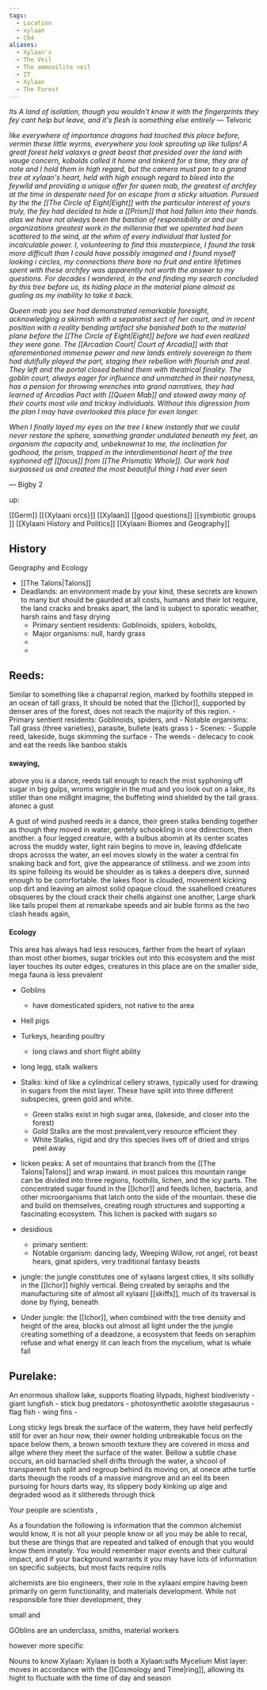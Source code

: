 ```yaml
---
tags:
  - Location
  - xylaan
  - C04
aliases:
  - Xylaan's
  - The Veil
  - The ammonilite veil
  - IT
  - Xylaan
  - The Forest
---
```


 *Its A land of isolation, though you wouldn't know it with the fingerprints they fey cant help but leave, and it's flesh is something else entirely*
 — Telvoric

*like everywhere of importance dragons had touched this place before, vermin these little wyrms, everywhere you look sprouting up like tulips! A great forest held valaxys a great beast that presided over the land with vauge concern, kobolds called it home and tinkerd for a time, they are of note and I hold them in high regard, but the camera must pan to a grand tree at xylaan's heart, held with high enough regard to bleed into the feywild and providing a unique offer for queen mab, the greatest of archfey at the time in desperate need for an escape from a sticky situation. Pursued by the the [[The Circle of Eight|Eight]] with the particular interest of yours truly, the fey had decided to hide a [[Prism]] that had fallen into their hands. alas we have not always been the bastion of responsibility or and our organizations greatest work in the millennia that we operated had been scattered to the wind, at the whim of every individual that lusted for incalculable power. I, volunteering to find this masterpiece, I found the task more difficult than I could have possibly imagined and I found myself looking i circles, my connections there bore no fruit and entire lifetimes spent with these archfey was apparently not worth the answer to my questions. For decades I wandered, in the end finding my search concluded by this tree before us, its hiding place in the material plane almost as gualing as my inability to take it back.* 

*Queen mab you see had demonstrated remarkable foresight, acknowledging a skirmish with a separatist sect of her court, and in recent position with a reality bending artifact she banished both to the material plane before the [[The Circle of Eight|Eight]] before we had even realized they were gone. The [[Arcadian Court| Court of Arcadia]] with that aforementioned immense power and new lands entirely sovereign to them had dutifully played the part, staging their rebellion with flourish and zeal. They left and the portal closed behind them with theatrical finality. The goblin court, always eager for influence and unmatched in their nastyness, has a pension for throwing wrenches into grand narratives, they had learned of Arcadias Pact with [[Queen Mab]] and stowed away many of their courts most vile and tricksy individuals. Without this digression from the plan I may have overlooked this place for even longer.*

*When I finally layed my eyes on the tree I knew instantly that we could never restore the sphere, something grander undulated beneath my feet, an organism the capacity and, unbeknownst to me, the inclination for godhood, the prism, trapped in the interdimentional heart of the tree syphoned off [[focus]] from [[The Prismatic Whole]]. Our work had surpassed us and created the most beautiful thing I had ever seen*

— Bigby 2

 up: 

[[Germ]]
[[{Xylaani orcs}]]
[[Xylaan]]
[[good questions]]
[[symbiotic groups ]]
[[Xylaani History and Politics]]
[[Xylaani Biomes and Geography]]

History
- 

Geography and Ecology 
- [[The Talons|Talons]] 
- Deadlands: an environment made by your kind, these secrets are known to many but should be gaurded at all costs, humans and their lot require, the land cracks and breaks apart, the land is subject to sporatic weather, harsh rains and fasy drying 
	- Primary sentient residents: Goblinoids, spiders, kobolds, 
	- Major organisms: null, hardy grass
	- 
	- 
 ## Reeds:
  Similar to something like a chaparral region, marked by foothills stepped in an ocean of tall grass, It should be noted that the [[Ichor]], supported by denser ares of the forest, does not reach the majority of this region. 
	- Primary sentient residents: Goblinoids, spiders, and 
	- Notable organisms: Tall grass (three varieties), parasite, bullete (eats grass )
	- Scenes:
		- Supple reed, lakeside, bugs skimming the surface 
		- The weeds 
		- delecacy to cook and eat the reeds like banboo stakls

 #### swaying, 
 above you is a dance, reeds tall enough to reach the mist syphoning uff sugar in big gulps, wroms wriggle in the mud and you look out on a lake, its stiller than one mi8ght imagine, the buffeting wind shielded by the tall grass. atonec a gust

A gust of wind pushed reeds in a dance, their green stalks bending together as though they moved in water, gentely schookling in one ddirectiom, then another. a four legged creature, with a bulbus abomin at its center scates across the muddy water,  light rain begins to move in, leaving dfdelicate drops acrosss the water, an eel moves slowly in the water a central fin snaking back and fort, give the appearance of stillness. and we zoom into its spine folloing its would be shoulder as is takes a deepers dive, sunned enough to be comrfortable. the lakes floor is clouded, movement kicking uop dirt and leaving an almost solid opaque cloud. the ssahelloed creatures obsqueres by the cloud crack their chells atgainst one another, Large shark like tails propel them at remarkabe speeds and air buble forms as the two clash heads again, 

 #### Ecology
 This area has always had less resouces, farther from the heart of xylaan than most other biomes, sugar trickles out into this ecosystem and the mist layer touches its outer edges, creatures in this place are on the smaller side, mega fauna is less prevalent
 - Goblins
	 - have domesticated spiders, not native to the area 
 - Hell pigs
 - Turkeys, hearding poultry 
	 - long claws and short flight ability 
 - long legg, stalk walkers 
 - Stalks: kind of like a cylindrical cellery straws, typically used for drawing in sugars from the mist layer. These have split into three different subspecies, green gold and white.
	 - Green stalks exist in high sugar area, (lakeside, and closer into the forest)
	 - Gold Stalks are the most prevalent,very resource efficient they 
	 - White Stalks, rigid and dry this species lives off of  dried and strips peel away


  






- licken peaks: A set of mountains that branch from the [[The Talons|Talons]] and wrap inward. in most palces this mountain range can be divided into three regions, foothills, lichen, and the icy parts. The concentrated sugar found in the [[Ichor]] and feeds lichen, bacteria, and other microorganisms that latch onto the side of the mountain. these die and build on themselves, creating rough structures and supporting a fascinating ecosystem. This lichen is packed with sugars so 
- desidious
	- primary sentient: 
	- Notable organism: dancing lady, Weeping Willow, rot angel, rot beast hears, ginat spiders, very traditional fantasy beasts 
- jungle: the jungle constitutes one of xylaans largest cities, it sits sollidly in the [[Ichor]] highly vertical. Being created by seraphs and the manufacturing site of almost all xylaani [[skiffs]], much of its traversal is done by flying, beneath 
- Under jungle:  the [[Ichor]], when combined with the tree density and height of the area, blocks out almost all light under the the jungle creating something of a deadzone, a ecosystem that feeds on seraphim refuse and what energy iit can leach from the mycelium, what is whale fall 
 ## Purelake:
  An enormous shallow lake, supports floating lilypads, highest biodiveristy
	- giant lungfish
	- stick bug predators
	- photosynthetic axolotle stegasaurus 
	- flag fish - wing fins
	- 

Long sticky legs break the surface of the waterm, they have held perfectly still for over an hour now, their owner holding unbreakable focus on the space below them, a brown smooth texture they are covered in moss and allge where they meet the surface of the water. Bellow a subtle chase occurs, an old barnacled shell drifts through the water, a shcool of transparent fish split and regroup behind its moving on, at onece athe turtle darts theough the roods of a massive mangrove and an eel its been pursuing for hours darts way, its slippery body kinking up alge and degraded wood as it slithereds through thick 






Your people are scientists ,


As a foundation the following is information that the common  alchemist would know, it is not all your people know or all you may be able to recal, but these are things that are repeated and talked of enough that you would know them innately. You would remember major events and their cultural impact, and if your background warrants it you may have lots of information on specific subjects, but most facts require rolls

alchemists are bio engineers, their role in the xylaani empire having been primarily on germ functionality, and materials development. While not responsible fore thier development, they 

small and 

GOblins are an underclass, smiths, material workers 

however more specific 

Nouns to know
Xylaan: Xylaan is both a 
Xylaan:sdfs 
Mycelium 
Mist layer: moves in accordance with the [[Cosmology and Time|ring]], allowing its hight to fluctuate with the time of day and season